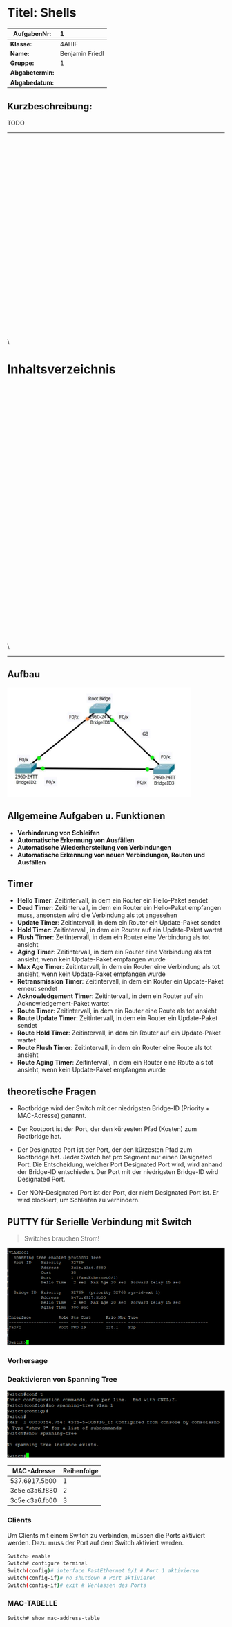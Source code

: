 

# **Titel: Shells**

| **AufgabenNr:** | 1 |
|---|:---|
| **Klasse:** | 4AHIF |
| **Name:** | Benjamin Friedl |
| **Gruppe:** | 1 |
| **Abgabetermin:** |  |
| **Abgabedatum:** |  |

## **Kurzbeschreibung:**

TODO

---
\
\
\
\
\
\
\
\
\
\
\
\
\
\
\
\
\
\
\
\
\
\
\
\
\
\
\
\

# Inhaltsverzeichnis

<!-- 1. [Shells](#shells)
2. [Commands](#commands)
3. [Verketten von Befehlen](#verketten-von-befehlen)
4. [Netcat](#netcat)
    1. [Chat-Tool](#chat-tool)
    2. [File-Transfer-Tool](#file-transfer-tool)
    3. [Shellzugriff](#shellzugriff)
    4. [Netcat unter Windows](#netcat-unter-windows) -->
\
\
\
\
\
\
\
\
\
\
\
\
\
\
\
\
\
\
\
\
\
\
\
\
\
\
\
\
\
\
\
\
\
\
\
\

----
## Aufbau

![Aufbau img.](image.png)

## Allgemeine Aufgaben u. Funktionen

- **Verhinderung von Schleifen**
- **Automatische Erkennung von Ausfällen**
- **Automatische Wiederherstellung von Verbindungen**
- **Automatische Erkennung von neuen Verbindungen, Routen und Ausfällen**

## Timer

- **Hello Timer**: Zeitintervall, in dem ein Router ein Hello-Paket sendet
- **Dead Timer**: Zeitintervall, in dem ein Router ein Hello-Paket empfangen muss, ansonsten wird die Verbindung als tot angesehen
- **Update Timer**: Zeitintervall, in dem ein Router ein Update-Paket sendet
- **Hold Timer**: Zeitintervall, in dem ein Router auf ein Update-Paket wartet
- **Flush Timer**: Zeitintervall, in dem ein Router eine Verbindung als tot ansieht
- **Aging Timer**: Zeitintervall, in dem ein Router eine Verbindung als tot ansieht, wenn kein Update-Paket empfangen wurde
- **Max Age Timer**: Zeitintervall, in dem ein Router eine Verbindung als tot ansieht, wenn kein Update-Paket empfangen wurde
- **Retransmission Timer**: Zeitintervall, in dem ein Router ein Update-Paket erneut sendet
- **Acknowledgement Timer**: Zeitintervall, in dem ein Router auf ein Acknowledgement-Paket wartet
- **Route Timer**: Zeitintervall, in dem ein Router eine Route als tot ansieht
- **Route Update Timer**: Zeitintervall, in dem ein Router ein Update-Paket sendet
- **Route Hold Timer**: Zeitintervall, in dem ein Router auf ein Update-Paket wartet
- **Route Flush Timer**: Zeitintervall, in dem ein Router eine Route als tot ansieht
- **Route Aging Timer**: Zeitintervall, in dem ein Router eine Route als tot ansieht, wenn kein Update-Paket empfangen wurde

## theoretische Fragen

- Rootbridge wird der Switch mit der niedrigsten Bridge-ID (Priority + MAC-Adresse) genannt.
- Der Rootport ist der Port, der den kürzesten Pfad (Kosten) zum Rootbridge hat.
- Der Designated Port ist der Port, der den kürzesten Pfad zum Rootbridge hat. Jeder Switch hat pro Segment nur einen Designated Port. Die Entscheidung, welcher Port Designated Port wird, wird anhand der Bridge-ID entschieden. Der Port mit der niedrigsten Bridge-ID wird Designated Port.

- Der NON-Designated Port ist der Port, der nicht Designated Port ist. Er wird blockiert, um Schleifen zu verhindern.


## PUTTY für Serielle Verbindung mit Switch

> Switches brauchen Strom!

![show-spanning-tree](image-1.png)



### Vorhersage

### Deaktivieren von Spanning Tree

![Deaktivate Spanning tree img](image-2.png)

<!-- | 537.6917.5b00 |
| 3c5e.c3a6.f880 |
| 3c5e.c3a6.fb00 | -->
| MAC-Adresse | Reihenfolge |
|---|---|
| 537.6917.5b00 | 1 |
| 3c5e.c3a6.f880 | 2 |
| 3c5e.c3a6.fb00 | 3 |

### Clients

Um Clients mit einem Switch zu verbinden, müssen die Ports aktiviert werden. Dazu muss der Port auf dem Switch aktiviert werden.

```bash
Switch> enable
Switch# configure terminal
Switch(config)# interface FastEthernet 0/1 # Port 1 aktivieren
Switch(config-if)# no shutdown # Port aktivieren
Switch(config-if)# exit # Verlassen des Ports
```

### MAC-TABELLE

```bash	
Switch# show mac-address-table
```
